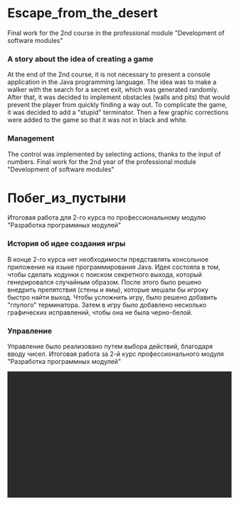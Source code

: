 # Escape_from_the_desert
Final work for the 2nd course in the professional module "Development of software modules"

### A story about the idea of creating a game
At the end of the 2nd course, it is not necessary to present a console application in the Java programming language.
The idea was to make a walker with the search for a secret exit, which was generated randomly. 
After that, it was decided to implement obstacles (walls and pits) that would prevent the player from quickly finding a way out. 
To complicate the game, it was decided to add a "stupid" terminator.
Then a few graphic corrections were added to the game so that it was not in black and white.

### Management
The control was implemented by selecting actions, thanks to the input of numbers. Final work for the 2nd year of the professional module "Development of software modules"

# Побег_из_пустыни
Итоговая работа для 2-го курса по профессиональному модулю "Разработка программных модулей"

### История об идее создания игры
В конце 2-го курса нет необходимости представлять консольное приложение на языке программирования Java.
Идея состояла в том, чтобы сделать ходунки с поиском секретного выхода, который генерировался случайным образом. 
После этого было решено внедрить препятствия (стены и ямы), которые мешали бы игроку быстро найти выход. 
Чтобы усложнить игру, было решено добавить "глупого" терминатора.
Затем в игру было добавлено несколько графических исправлений, чтобы она не была черно-белой.

### Управление
Управление было реализовано путем выбора действий, благодаря вводу чисел. Итоговая работа за 2-й курс профессионального модуля "Разработка программных модулей"

![Image alt](https://github.com/K1rsN7/Escape_from_the_desert/blob/master/GamePlay.gif)

